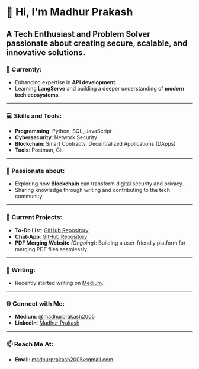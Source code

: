 # 👋 Hi, I'm Madhur Prakash

A **Tech Enthusiast** and **Problem Solver** passionate about creating secure, scalable, and innovative solutions. 
---

### 🌱 Currently:
- Enhancing expertise in **API development**.
- Learning **LangServe** and building a deeper understanding of **modern tech ecosystems**.

---

### 💻 Skills and Tools:
- **Programming**: Python, SQL, JavaScript  
- **Cybersecurity**: Network Security 
- **Blockchain**: Smart Contracts, Decentralized Applications (DApps)  
- **Tools**: Postman, Git

---

### 🤖 Passionate about:
- Exploring how **Blockchain** can transform digital security and privacy.   
- Sharing knowledge through writing and contributing to the tech community.  

---

### 🚀 Current Projects:
- **To-Do List**: [GitHub Repository](https://github.com/Madhur-Prakash/Todo-List)  
- **Chat-App**: [GitHub Repository](https://github.com/Madhur-Prakash/chat-app)  
- **PDF Merging Website** *(Ongoing)*: Building a user-friendly platform for merging PDF files seamlessly.

---

### 📝 Writing:
- Recently started writing on [Medium](https://medium.com/@madhurprakash2005).

---

### 🌐 Connect with Me: 
- **Medium**: [@madhurprakash2005](https://medium.com/@madhurprakash2005)  
- **LinkedIn**: [Madhur Prakash](https://www.linkedin.com/in/madhur-prakash-mangal-800085267)  

---

### 📫 Reach Me At:
- **Email**: [madhurprakash2005@gmail.com](mailto:madhurprakash2005@gmail.com)
